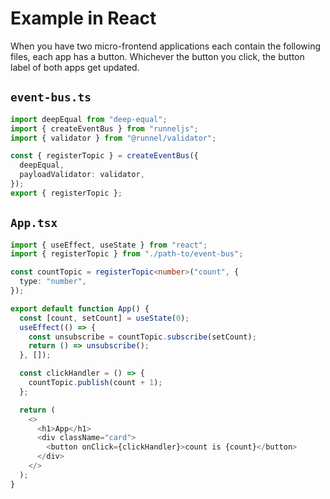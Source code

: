 # Example in React

When you have two micro-frontend applications each contain the following files, each app has a button. Whichever the button you click, the button label of both apps get updated.

## `event-bus.ts`

```ts
import deepEqual from "deep-equal";
import { createEventBus } from "runneljs";
import { validator } from "@runnel/validator";

const { registerTopic } = createEventBus({
  deepEqual,
  payloadValidator: validator,
});
export { registerTopic };
```

## `App.tsx`

```ts
import { useEffect, useState } from "react";
import { registerTopic } from "./path-to/event-bus";

const countTopic = registerTopic<number>("count", {
  type: "number",
});

export default function App() {
  const [count, setCount] = useState(0);
  useEffect(() => {
    const unsubscribe = countTopic.subscribe(setCount);
    return () => unsubscribe();
  }, []);

  const clickHandler = () => {
    countTopic.publish(count + 1);
  };

  return (
    <>
      <h1>App</h1>
      <div className="card">
        <button onClick={clickHandler}>count is {count}</button>
      </div>
    </>
  );
}
```
